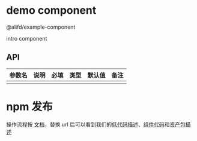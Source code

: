 # demo component

@alifd/example-component

intro component

## API

| 参数名 | 说明 | 必填 | 类型 | 默认值 | 备注 |
| ------ | ---- | ---- | ---- | ------ | ---- |
|        |      |      |      |        |      |

# npm 发布

操作流程按 [文档](https://lowcode-engine.cn/site/docs/guide/quickStart/start#%E5%8F%91%E5%B8%83)，替换 url 后可以看到我们的[低代码描述](https://unpkg.com/jacleklm-material-demo@0.1.0/build/lowcode/meta.js)、[组件代码](https://unpkg.com/jacleklm-material-demo@0.1.0/build/lowcode/render/default/view.js)和[资产包描述](https://unpkg.com/jacleklm-material-demo@0.1.0/build/lowcode/assets-prod.json)
